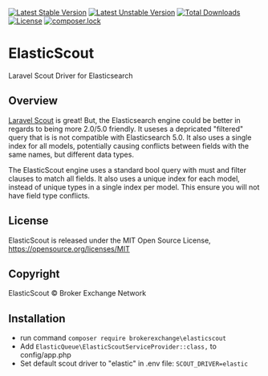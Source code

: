 [![Latest Stable Version](https://poser.pugx.org/brokerexchange/elasticscout/v/stable)](https://packagist.org/packages/brokerexchange/elasticscout)
[![Latest Unstable Version](https://poser.pugx.org/brokerexchange/elasticscout/v/unstable)](https://packagist.org/packages/brokerexchange/elasticscout)
[![Total Downloads](https://poser.pugx.org/brokerexchange/elasticscout/downloads)](https://packagist.org/packages/brokerexchange/elasticscout)
[![License](https://poser.pugx.org/brokerexchange/elasticscout/license)](https://packagist.org/packages/brokerexchange/elasticscout)
[![composer.lock](https://poser.pugx.org/brokerexchange/elasticscout/composerlock)](https://packagist.org/packages/brokerexchange/elasticscout)

# ElasticScout
Laravel Scout Driver for Elasticsearch

## Overview
[Laravel Scout](https://github.com/laravel/scout) is great! But, the Elasticsearch engine could be better in regards to being more 2.0/5.0 friendly. It useses a depricated "filtered" 
query that is is not compatible with Elasticsearch 5.0. It also uses a single index for all models, potentially causing conflicts between fields with the same names, but different data types.

The ElasticScout engine uses a standard bool query with must and filter clauses to match all fields.
It also uses a unique index for each model, instead of unique types in a single index per model. This ensure you will not have field type conflicts.

## License
ElasticScout is released under the MIT Open Source License, <https://opensource.org/licenses/MIT>

## Copyright
ElasticScout &copy; Broker Exchange Network

## Installation
 * run command `composer require brokerexchange\elasticscout`
 * Add `ElasticQueue\ElasticScoutServiceProvider::class,` to config/app.php
 * Set default scout driver to "elastic" in .env file:  `SCOUT_DRIVER=elastic`
